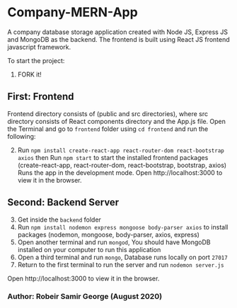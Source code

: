 # Company-MERN-App
A company database storage application created with Node JS, Express JS and MongoDB as the backend. The frontend is built using React JS frontend javascript framework.

To start the project:
1. FORK it!


## First: Frontend
Frontend directory consists of (public and src directories), where src directory consists of React components directory and the App.js file.
Open the Terminal and go to `frontend` folder using `cd frontend` and run the following:

2. Run `npm install create-react-app react-router-dom react-bootstrap axios` then Run `npm start` to start the installed frontend packages (create-react-app, react-router-dom, react-bootstrap, bootstrap, axios)
Runs the app in the development mode.
Open http://localhost:3000 to view it in the browser.

## Second: Backend Server

3. Get inside the `backend` folder
4. Run `npm install nodemon express mongoose body-parser axios` to install packages (nodemon, mongoose, body-parser, axios, express)
5. Open another terminal and run `mongod`, You should have MongoDB installed on your computer to run this application
6. Open a third terminal and run `mongo`, Database runs locally on port `27017`
7. Return to the first terminal to run the server and run `nodemon server.js`

Open http://localhost:3000 to view it in the browser.

### Author: Robeir Samir George (August 2020)
